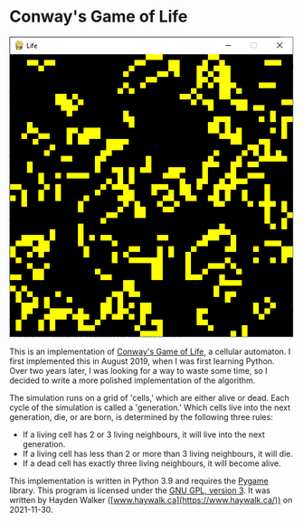 # Conway's Game of Life

![Screenshot](./screenshots/50x50.png?raw=true)

This is an implementation of [Conway's Game of Life](https://www.conwaylife.com/wiki/Conway%27s_Game_of_Life), a cellular automaton. I first implemented this in August 2019, when I was first learning Python. Over two years later, I was looking for a way to waste some time, so I decided to write a more polished implementation of the algorithm.

The simulation runs on a grid of 'cells,' which are either alive or dead. Each cycle of the simulation is called a 'generation.' Which cells live into the next generation, die, or are born, is determined by the following three rules:

* If a living cell has 2 or 3 living neighbours, it will live into the next generation.
* If a living cell has less than 2 or more than 3 living neighbours, it will die.
* If a dead cell has exactly three living neighbours, it will become alive.

This implementation is written in Python 3.9 and requires the [Pygame](https://www.pygame.org/) library. This program is licensed under the [GNU GPL, version 3](https://www.gnu.org/licenses/gpl-3.0.en.html). It was written by Hayden Walker ([www.haywalk.ca](https://www.haywalk.ca/)) on 2021-11-30. 
